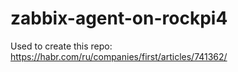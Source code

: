 # zabbix-agent-on-rockpi4

Used to create this repo:
https://habr.com/ru/companies/first/articles/741362/